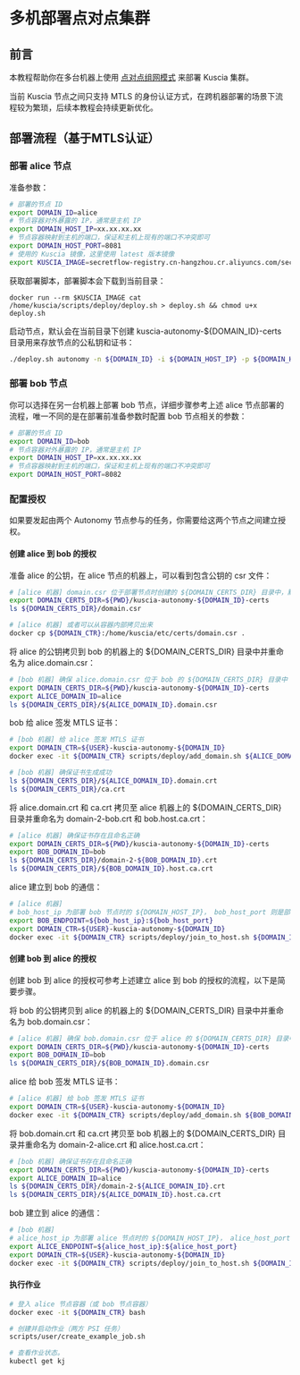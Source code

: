 # 多机部署点对点集群

## 前言

本教程帮助你在多台机器上使用 [点对点组网模式](../../reference/architecture_cn.md#peer-to-peer) 来部署 Kuscia 集群。

当前 Kuscia 节点之间只支持 MTLS 的身份认证方式，在跨机器部署的场景下流程较为繁琐，后续本教程会持续更新优化。



## 部署流程（基于MTLS认证）

### 部署 alice 节点

准备参数：

```bash
# 部署的节点 ID
export DOMAIN_ID=alice
# 节点容器对外暴露的 IP，通常是主机 IP
export DOMAIN_HOST_IP=xx.xx.xx.xx
# 节点容器映射到主机的端口，保证和主机上现有的端口不冲突即可
export DOMAIN_HOST_PORT=8081
# 使用的 Kuscia 镜像，这里使用 latest 版本镜像
export KUSCIA_IMAGE=secretflow-registry.cn-hangzhou.cr.aliyuncs.com/secretflow/kuscia
```

获取部署脚本，部署脚本会下载到当前目录：

```
docker run --rm $KUSCIA_IMAGE cat /home/kuscia/scripts/deploy/deploy.sh > deploy.sh && chmod u+x deploy.sh
```

启动节点，默认会在当前目录下创建 kuscia-autonomy-${DOMAIN_ID}-certs 目录用来存放节点的公私钥和证书：

```bash
./deploy.sh autonomy -n ${DOMAIN_ID} -i ${DOMAIN_HOST_IP} -p ${DOMAIN_HOST_PORT}
```



### 部署 bob 节点

你可以选择在另一台机器上部署 bob 节点，详细步骤参考上述 alice 节点部署的流程，唯一不同的是在部署前准备参数时配置 bob 节点相关的参数：

```bash
# 部署的节点 ID
export DOMAIN_ID=bob
# 节点容器对外暴露的 IP，通常是主机 IP
export DOMAIN_HOST_IP=xx.xx.xx.xx
# 节点容器映射到主机的端口，保证和主机上现有的端口不冲突即可
export DOMAIN_HOST_PORT=8082
```



### 配置授权

如果要发起由两个 Autonomy 节点参与的任务，你需要给这两个节点之间建立授权。

#### 创建 alice 到 bob 的授权

准备 alice 的公钥，在 alice 节点的机器上，可以看到包含公钥的 csr 文件：

```bash 
# [alice 机器] domain.csr 位于部署节点时创建的 ${DOMAIN_CERTS_DIR} 目录中，默认为以下路径
export DOMAIN_CERTS_DIR=${PWD}/kuscia-autonomy-${DOMAIN_ID}-certs
ls ${DOMAIN_CERTS_DIR}/domain.csr

# [alice 机器] 或者可以从容器内部拷贝出来
docker cp ${DOMAIN_CTR}:/home/kuscia/etc/certs/domain.csr .
```



将 alice 的公钥拷贝到 bob 的机器上的 ${DOMAIN_CERTS_DIR} 目录中并重命名为 alice.domain.csr：

```bash
# [bob 机器] 确保 alice.domain.csr 位于 bob 的 ${DOMAIN_CERTS_DIR} 目录中
export DOMAIN_CERTS_DIR=${PWD}/kuscia-autonomy-${DOMAIN_ID}-certs
export ALICE_DOMAIN_ID=alice
ls ${DOMAIN_CERTS_DIR}/${ALICE_DOMAIN_ID}.domain.csr
```



bob 给 alice 签发 MTLS 证书：

```bash 
# [bob 机器] 给 alice 签发 MTLS 证书
export DOMAIN_CTR=${USER}-kuscia-autonomy-${DOMAIN_ID}
docker exec -it ${DOMAIN_CTR} scripts/deploy/add_domain.sh ${ALICE_DOMAIN_ID} ${DOMAIN_CTR} p2p

# [bob 机器] 确保证书生成成功
ls ${DOMAIN_CERTS_DIR}/${ALICE_DOMAIN_ID}.domain.crt
ls ${DOMAIN_CERTS_DIR}/ca.crt
```

 

将 alice.domain.crt 和 ca.crt 拷贝至 alice 机器上的 ${DOMAIN_CERTS_DIR} 目录并重命名为 domain-2-bob.crt 和 bob.host.ca.crt：

```bash
# [alice 机器] 确保证书存在且命名正确
export DOMAIN_CERTS_DIR=${PWD}/kuscia-autonomy-${DOMAIN_ID}-certs
export BOB_DOMAIN_ID=bob
ls ${DOMAIN_CERTS_DIR}/domain-2-${BOB_DOMAIN_ID}.crt
ls ${DOMAIN_CERTS_DIR}/${BOB_DOMAIN_ID}.host.ca.crt
```



alice 建立到 bob 的通信：

```bash 
# [alice 机器] 
# bob_host_ip 为部署 bob 节点时的 ${DOMAIN_HOST_IP}， bob_host_port 则是部署 bob 节点时的  ${DOMAIN_HOST_PORT}
export BOB_ENDPOINT=${bob_host_ip}:${bob_host_port}
export DOMAIN_CTR=${USER}-kuscia-autonomy-${DOMAIN_ID}
docker exec -it ${DOMAIN_CTR} scripts/deploy/join_to_host.sh ${DOMAIN_ID} ${BOB_DOMAIN_ID} ${BOB_ENDPOINT}
```



#### 创建 bob 到 alice 的授权

创建 bob 到 alice 的授权可参考上述建立 alice 到 bob 的授权的流程，以下是简要步骤。



将 bob 的公钥拷贝到 alice 的机器上的 ${DOMAIN_CERTS_DIR} 目录中并重命名为 bob.domain.csr：

```bash
# [alice 机器] 确保 bob.domain.csr 位于 alice 的 ${DOMAIN_CERTS_DIR} 目录中
export DOMAIN_CERTS_DIR=${PWD}/kuscia-autonomy-${DOMAIN_ID}-certs
export BOB_DOMAIN_ID=bob
ls ${DOMAIN_CERTS_DIR}/${BOB_DOMAIN_ID}.domain.csr
```



alice 给 bob 签发 MTLS 证书：

```bash
# [alice 机器] 给 bob 签发 MTLS 证书
export DOMAIN_CTR=${USER}-kuscia-autonomy-${DOMAIN_ID}
docker exec -it ${DOMAIN_CTR} scripts/deploy/add_domain.sh ${BOB_DOMAIN_ID} ${DOMAIN_CTR} p2p
```



将 bob.domain.crt 和 ca.crt 拷贝至 bob 机器上的 ${DOMAIN_CERTS_DIR} 目录并重命名为 domain-2-alice.crt 和 alice.host.ca.crt：

```bash
# [bob 机器] 确保证书存在且命名正确
export DOMAIN_CERTS_DIR=${PWD}/kuscia-autonomy-${DOMAIN_ID}-certs
export ALICE_DOMAIN_ID=alice
ls ${DOMAIN_CERTS_DIR}/domain-2-${ALICE_DOMAIN_ID}.crt
ls ${DOMAIN_CERTS_DIR}/${ALICE_DOMAIN_ID}.host.ca.crt
```



bob 建立到 alice 的通信：

```bash 
# [bob 机器] 
# alice_host_ip 为部署 alice 节点时的 ${DOMAIN_HOST_IP}， alice_host_port 则是部署 alice 节点时的  ${DOMAIN_HOST_PORT}
export ALICE_ENDPOINT=${alice_host_ip}:${alice_host_port}
export DOMAIN_CTR=${USER}-kuscia-autonomy-${DOMAIN_ID}
docker exec -it ${DOMAIN_CTR} scripts/deploy/join_to_host.sh ${DOMAIN_ID} ${ALICE_DOMAIN_ID} ${ALICE_ENDPOINT}
```



#### 执行作业

```bash 
# 登入 alice 节点容器（或 bob 节点容器）
docker exec -it ${DOMAIN_CTR} bash

# 创建并启动作业（两方 PSI 任务）
scripts/user/create_example_job.sh

# 查看作业状态。
kubectl get kj
```
